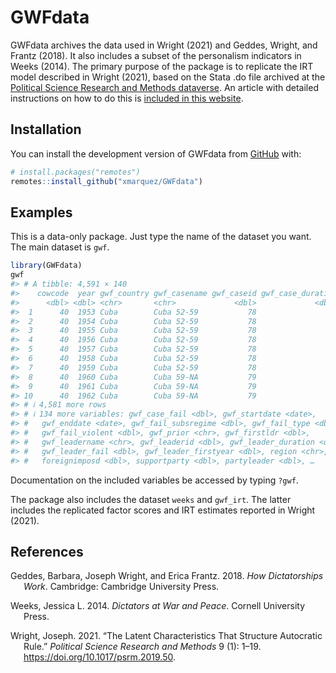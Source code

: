 
<!-- README.md is generated from README.Rmd. Please edit that file -->

# GWFdata

<!-- badges: start -->
<!-- badges: end -->

GWFdata archives the data used in Wright (2021) and Geddes, Wright, and
Frantz (2018). It also includes a subset of the personalism indicators
in Weeks (2014). The primary purpose of the package is to replicate the
IRT model described in Wright (2021), based on the Stata .do file
archived at the [Political Science Research and Methods
dataverse](https://dataverse.harvard.edu/dataset.xhtml?persistentId=doi:10.7910/DVN/3BC21O).
An article with detailed instructions on how to do this is [included in
this
website](https://xmarquez.github.io/GWFdata/articles/replicating-wright-2019.html).

## Installation

You can install the development version of GWFdata from
[GitHub](https://github.com/) with:

``` r
# install.packages("remotes")
remotes::install_github("xmarquez/GWFdata")
```

## Examples

This is a data-only package. Just type the name of the dataset you want.
The main dataset is `gwf`.

``` r
library(GWFdata)
gwf
#> # A tibble: 4,591 × 140
#>    cowcode  year gwf_country gwf_casename gwf_caseid gwf_case_duration
#>      <dbl> <dbl> <chr>       <chr>             <dbl>             <dbl>
#>  1      40  1953 Cuba        Cuba 52-59           78                 1
#>  2      40  1954 Cuba        Cuba 52-59           78                 2
#>  3      40  1955 Cuba        Cuba 52-59           78                 3
#>  4      40  1956 Cuba        Cuba 52-59           78                 4
#>  5      40  1957 Cuba        Cuba 52-59           78                 5
#>  6      40  1958 Cuba        Cuba 52-59           78                 6
#>  7      40  1959 Cuba        Cuba 52-59           78                 7
#>  8      40  1960 Cuba        Cuba 59-NA           79                 1
#>  9      40  1961 Cuba        Cuba 59-NA           79                 2
#> 10      40  1962 Cuba        Cuba 59-NA           79                 3
#> # ℹ 4,581 more rows
#> # ℹ 134 more variables: gwf_case_fail <dbl>, gwf_startdate <date>,
#> #   gwf_enddate <date>, gwf_fail_subsregime <dbl>, gwf_fail_type <dbl>,
#> #   gwf_fail_violent <dbl>, gwf_prior <chr>, gwf_firstldr <dbl>,
#> #   gwf_leadername <chr>, gwf_leaderid <dbl>, gwf_leader_duration <dbl>,
#> #   gwf_leader_fail <dbl>, gwf_leader_firstyear <dbl>, region <chr>,
#> #   foreignimposd <dbl>, supportparty <dbl>, partyleader <dbl>, …
```

Documentation on the included variables be accessed by typing `?gwf`.

The package also includes the dataset `weeks` and `gwf_irt`. The latter
includes the replicated factor scores and IRT estimates reported in
Wright (2021).

## References

<div id="refs" class="references csl-bib-body hanging-indent"
entry-spacing="0">

<div id="ref-geddesHowDictatorshipsWork2018" class="csl-entry">

Geddes, Barbara, Joseph Wright, and Erica Frantz. 2018. *How
Dictatorships Work*. Cambridge: Cambridge University Press.

</div>

<div id="ref-weeksDictatorsWarPeace2014" class="csl-entry">

Weeks, Jessica L. 2014. *Dictators at War and Peace*. Cornell University
Press.

</div>

<div id="ref-wrightLatentCharacteristicsThat2021" class="csl-entry">

Wright, Joseph. 2021. “The Latent Characteristics That Structure
Autocratic Rule.” *Political Science Research and Methods* 9 (1): 1–19.
<https://doi.org/10.1017/psrm.2019.50>.

</div>

</div>

